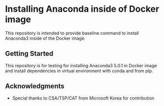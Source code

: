 # Installing Anaconda inside of Docker image
This repository is intended to provide baseline command to install Anaconda3 inside of the Docker image. 

## Getting Started
This repository is for testing for installing Anaconda3 5.0.1 in Docker image and install dependencies in virtual environment with conda and from pip. 

## Acknowledgments

* Special thanks to CSA/TSP/CAT from Microsoft Korea for contribution 
